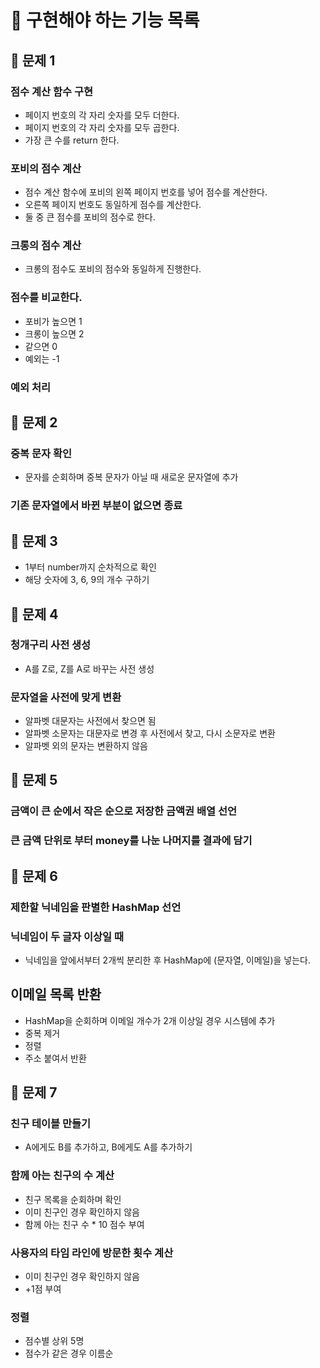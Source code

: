 # 🐣 구현해야 하는 기능 목록

## 🐤 문제 1

### 점수 계산 함수 구현
- 페이지 번호의 각 자리 숫자를 모두 더한다.
- 페이지 번호의 각 자리 숫자를 모두 곱한다.
- 가장 큰 수를 return 한다.

### 포비의 점수 계산
- 점수 계산 함수에 포비의 왼쪽 페이지 번호를 넣어 점수를 계산한다.
- 오른쪽 페이지 번호도 동일하게 점수를 계산한다.
- 둘 중 큰 점수를 포비의 점수로 한다.

### 크롱의 점수 계산
- 크롱의 점수도 포비의 점수와 동일하게 진행한다.

### 점수를 비교한다.
- 포비가 높으면 1
- 크롱이 높으면 2
- 같으면 0
- 예외는 -1

### 예외 처리

## 🐤 문제 2

### 중복 문자 확인
- 문자를 순회하며 중복 문자가 아닐 때 새로운 문자열에 추가

### 기존 문자열에서 바뀐 부분이 없으면 종료

## 🐤 문제 3

- 1부터 number까지 순차적으로 확인
- 해당 숫자에 3, 6, 9의 개수 구하기

## 🐤 문제 4

### 청개구리 사전 생성
- A를 Z로, Z를 A로 바꾸는 사전 생성

### 문자열을 사전에 맞게 변환
- 알파벳 대문자는 사전에서 찾으면 됨
- 알파벳 소문자는 대문자로 변경 후 사전에서 찾고, 다시 소문자로 변환
- 알파벳 외의 문자는 변환하지 않음

## 🐤 문제 5

### 금액이 큰 순에서 작은 순으로 저장한 금액권 배열 선언

### 큰 금액 단위로 부터 money를 나눈 나머지를 결과에 담기

## 🐤 문제 6

### 제한할 닉네임을 판별한 HashMap 선언

### 닉네임이 두 글자 이상일 때
- 닉네임을 앞에서부터 2개씩 분리한 후 HashMap에 (문자열, 이메일)을 넣는다.

## 이메일 목록 반환
- HashMap을 순회하며 이메일 개수가 2개 이상일 경우 시스템에 추가
- 중복 제거
- 정렬
- 주소 붙여서 반환 

## 🐤 문제 7

### 친구 테이블 만들기
- A에게도 B를 추가하고, B에게도 A를 추가하기

### 함께 아는 친구의 수 계산
- 친구 목록을 순회하며 확인
- 이미 친구인 경우 확인하지 않음
- 함께 아는 친구 수 * 10 점수 부여

### 사용자의 타임 라인에 방문한 횟수 계산
- 이미 친구인 경우 확인하지 않음
- +1점 부여

### 정렬
- 점수별 상위 5명
- 점수가 같은 경우 이름순

